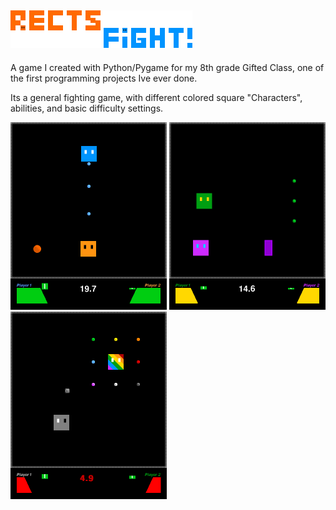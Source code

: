 [<img src="markdown/logo.png">](markdown/logo.png)
------

A game I created with Python/Pygame for my 8th grade Gifted Class, one of the first programming projects Ive ever done.

Its a general fighting game, with different colored square "Characters", abilities, and basic difficulty settings.

[<img src="markdown/gameplay_normal.png" width=250>](markdown/gameplay_normal.png)
[<img src="markdown/gameplay_tense.png" width=250>](markdown/gameplay_tense.png)
[<img src="markdown/gameplay_chaos.png" width=250>](markdown/gameplay_chaos.png)
